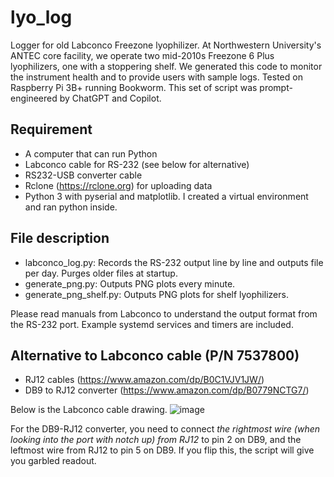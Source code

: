 # lyo_log
Logger for old Labconco Freezone lyophilizer. At Northwestern University's ANTEC core facility, we operate two mid-2010s Freezone 6 Plus lyophilizers, one with a stoppering shelf. We generated this code to monitor the instrument health and to provide users with sample logs. Tested on Raspberry Pi 3B+ running Bookworm. This set of script was prompt-engineered by ChatGPT and Copilot.

## Requirement

- A computer that can run Python
- Labconco cable for RS-232 (see below for alternative)
- RS232-USB converter cable
- Rclone (https://rclone.org) for uploading data
- Python 3 with pyserial and matplotlib. I created a virtual environment and ran python inside.

## File description
- labconco_log.py: Records the RS-232 output line by line and outputs file per day. Purges older files at startup.
- generate_png.py: Outputs PNG plots every minute.
- generate_png_shelf.py: Outputs PNG plots for shelf lyophilizers.

Please read manuals from Labconco to understand the output format from the RS-232 port.
Example systemd services and timers are included.

## Alternative to Labconco cable (P/N 7537800)
- RJ12 cables (https://www.amazon.com/dp/B0C1VJV1JW/)
- DB9 to RJ12 converter (https://www.amazon.com/dp/B0779NCTG7/)

Below is the Labconco cable drawing.
![image](https://github.com/user-attachments/assets/d1e74c2f-63f0-4bc2-b2db-69833f65bb5d)

For the DB9-RJ12 converter, you need to connect *the rightmost wire (when looking into the port with notch up) from RJ12* to pin 2 on DB9, and the leftmost wire from RJ12 to pin 5 on DB9. If you flip this, the script will give you garbled readout.
